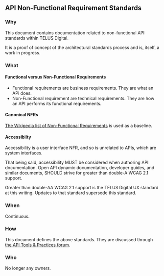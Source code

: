## API Non-Functional Requirement Standards

### Why

This document contains documentation related to non-functional API standards within TELUS Digital.

It is a proof of concept of the architectural standards process and is, itself, a work in progress.

### What

#### Functional versus Non-Functional Requirements

- Functional requirements are business requirements. They are what an API does.
- Non-Functional requirement are technical requirements. They are how an API performs its functional requirements.

#### Canonical NFRs

[The Wikipedia list of Non-Functional Requirements](https://en.wikipedia.org/wiki/Non-functional_requirement) is used as a baseline.

#### Accessibilty

Accessibility is a user interface NFR, and so is unrelated to APIs, which are system interfaces.

That being said, accessibility MUST be considered when authoring API documentation. Open API dynamic documentation, developer guides, and similar documents, SHOULD strive for greater than double-A WCAG 2.1 support.

Greater than double-AA WCAG 2.1 support is the TELUS Digital UX standard at this writing. Updates to that standard supersede this standard.

### When

Continuous.

### How

This document defines the above standards. They are discussed through [the API Tools & Practices forum](https://github.com/telus/api-tools-and-practices-docs/issues).

### Who

No longer any owners.
